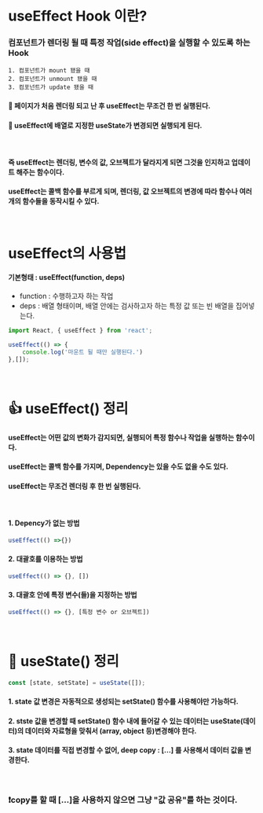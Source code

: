 # useEffect Hook 이란?

### 컴포넌트가 렌더링 될 때 특정 작업(side effect)을 실행할 수 있도록 하는 Hook

```plaintext
1. 컴포넌트가 mount 됐을 때
2. 컴포넌트가 unmount 됐을 때
3. 컴포넌트가 update 됐을 때
```

#### 📢 페이지가 처음 렌더링 되고 난 후 useEffect는 무조건 한 번 실행된다.

#### 📢 useEffect에 배열로 지정한 useState가 변경되면 실행되게 된다.

<br>

#### 즉 useEffect는 렌더링, 변수의 값, 오브젝트가 달라지게 되면 그것을 인지하고 업데이트 해주는 함수이다.

#### useEffect는 콜백 함수를 부르게 되며, 렌더링, 값 오브젝트의 변경에 따라 함수나 여러개의 함수들을 동작시킬 수 있다.

<br>

# useEffect의 사용법

#### 기본형태 : useEffect(function, deps)

- function : 수행하고자 하는 작업
- deps : 배열 형태이며, 배열 안에는 검사하고자 하는 특정 값 또는 빈 배열을 집어넣는다.

```JavaScript
import React, { useEffect } from 'react';

useEffect(() => {
    console.log('마운트 될 때만 실행된다.')
},[]);
```

<br>

# 👍 useEffect() 정리

#### useEffect는 어떤 값의 변화가 감지되면, 실행되어 특정 함수나 작업을 실행하는 함수이다.

#### useEffect는 콜백 함수를 가지며, Dependency는 있을 수도 없을 수도 있다.

#### useEffect는 무조건 렌더링 후 한 번 실행된다.

<br>

#### 1. Depency가 없는 방법

```JavaScript
useEffect(() =>{})
```

#### 2. 대괄호를 이용하는 방법

```JavaScript
useEffect(() => {}, [])
```

#### 3. 대괄호 안에 특정 변수(들)을 지정하는 방법

```JavaScript
useEffect(() => {}, [특정 변수 or 오브젝트])
```

<br>

# 👏 useState() 정리

```JavaScript
const [state, setState] = useState([]);
```

#### 1. state 값 변경은 자동적으로 생성되는 setState() 함수를 사용해야만 가능하다.

#### 2. stste 값을 변경할 때 setState() 함수 내에 들어갈 수 있는 데이터는 useState(데이터)의 데이터와 자료형을 맞춰서 (array, object 등)변경해야 한다.

#### 3. state 데이터를 직접 변경할 수 없어, deep copy : [...] 를 사용해서 데이터 값을 변경한다.

<br>

### ❗copy를 할 때 [...]을 사용하지 않으면 그냥 "값 공유"를 하는 것이다.
